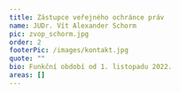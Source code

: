 ```yaml
---
title: Zástupce veřejného ochránce práv
name: JUDr. Vít Alexander Schorm
pic: zvop_schorm.jpg
order: 2
footerPic: /images/kontakt.jpg
quote: ""
bio: Funkční období od 1. listopadu 2022.
areas: []
---
```

